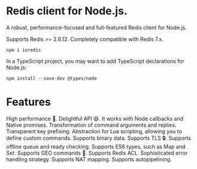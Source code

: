 # Redis client for Node.js.

A robust, performance-focused and full-featured Redis client for Node.js.

Supports Redis >= 2.6.12. Completely compatible with Redis 7.x.

```
npm i ioredis
```

In a TypeScript project, you may want to add TypeScript declarations for Node.js:
```
npm install --save-dev @types/node
```

#  Features
High performance 🚀.
Delightful API 😄. It works with Node callbacks and Native promises.
Transformation of command arguments and replies.
Transparent key prefixing.
Abstraction for Lua scripting, allowing you to define custom commands.
Supports binary data.
Supports TLS 🔒.
Supports offline queue and ready checking.
Supports ES6 types, such as Map and Set.
Supports GEO commands 📍.
Supports Redis ACL.
Sophisticated error handling strategy.
Supports NAT mapping.
Supports autopipelining.